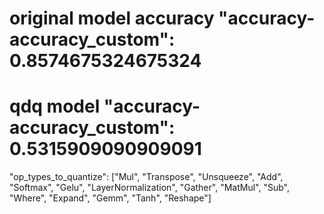 # original model accuracy "accuracy-accuracy_custom": 0.8574675324675324

# qdq model "accuracy-accuracy_custom": 0.5315909090909091

"op_types_to_quantize": ["Mul", "Transpose", "Unsqueeze", "Add", "Softmax", "Gelu", "LayerNormalization", "Gather", "MatMul", "Sub", "Where", "Expand", "Gemm", "Tanh", "Reshape"]